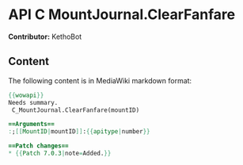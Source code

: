 # API C MountJournal.ClearFanfare

**Contributor:** KethoBot

## Content

The following content is in MediaWiki markdown format:

```mediawiki
{{wowapi}}
Needs summary.
 C_MountJournal.ClearFanfare(mountID)

==Arguments==
:;[[MountID|mountID]]:{{apitype|number}}

==Patch changes==
* {{Patch 7.0.3|note=Added.}}
```